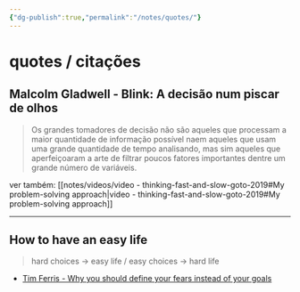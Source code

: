 ```yaml
---
{"dg-publish":true,"permalink":"/notes/quotes/"}
---
```


# quotes / citações

## Malcolm Gladwell - Blink: A decisão num piscar de olhos

> Os grandes tomadores de decisão não são aqueles que processam a maior quantidade de informação possível naem aqueles que usam uma grande quantidade de tempo analisando, mas sim aqueles que aperfeiçoaram a arte de filtrar poucos fatores importantes dentre um grande número de variáveis.

ver também: [[notes/videos/video - thinking-fast-and-slow-goto-2019#My problem-solving approach\|video - thinking-fast-and-slow-goto-2019#My problem-solving approach]]

---

## How to have an easy life

> hard choices -> easy life /
> easy choices -> hard life

- [Tim Ferris - Why you should define your fears instead of your goals](https://youtu.be/5J6jAC6XxAI)

